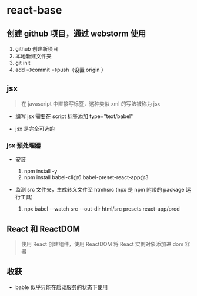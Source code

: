 # react-base

## 创建 github 项目，通过 webstorm 使用

1. github 创建新项目
2. 本地新建文件夹
3. git init
4. add =》commit =》push（设置 origin ）

## jsx

> 在 javascript 中直接写标签，这种类似 xml 的写法被称为 jsx

* 编写 jsx 需要在 script 标签添加 type="text/babel"

* jsx 是完全可选的

### jsx 预处理器

* 安装
    1. npm install -y
    2. npm install babel-cli@6 babel-preset-react-app@3
    
* 监测 src 文件夹，生成转义文件至 html/src (npx 是 npm 附带的 package 运行工具)
    1. npx babel --watch src --out-dir html/src presets react-app/prod

## React 和 ReactDOM

> 使用 React 创建组件，使用 ReactDOM 将 React 实例对象添加进 dom 容器

## 收获

* bable 似乎只能在启动服务的状态下使用
